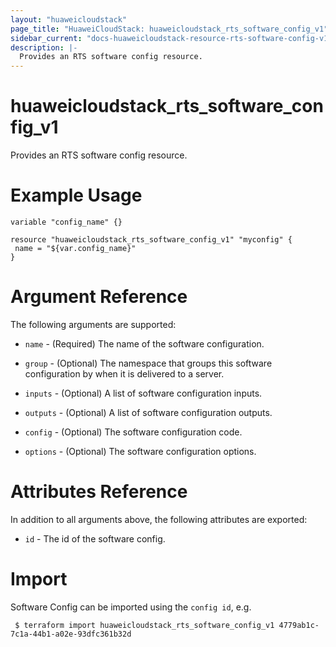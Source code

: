 ```yaml
---
layout: "huaweicloudstack"
page_title: "HuaweiCloudStack: huaweicloudstack_rts_software_config_v1"
sidebar_current: "docs-huaweicloudstack-resource-rts-software-config-v1"
description: |-
  Provides an RTS software config resource.
---
```


# huaweicloudstack_rts_software_config_v1

Provides an RTS software config resource.

# Example Usage

 ```hcl
variable "config_name" {}

resource "huaweicloudstack_rts_software_config_v1" "myconfig" {
  name = "${var.config_name}"
}
 ```

# Argument Reference

The following arguments are supported:

* `name` - (Required) The name of the software configuration.

* `group` - (Optional) The namespace that groups this software configuration by when it is delivered to a server.

* `inputs` - (Optional) A list of software configuration inputs.

* `outputs` - (Optional) A list of software configuration outputs.

* `config` - (Optional) The software configuration code.

* `options` - (Optional) The software configuration options.


# Attributes Reference

In addition to all arguments above, the following attributes are exported:

* `id` - The id of the software config.
 
# Import

Software Config can be imported using the `config id`, e.g.
```
 $ terraform import huaweicloudstack_rts_software_config_v1 4779ab1c-7c1a-44b1-a02e-93dfc361b32d
```
